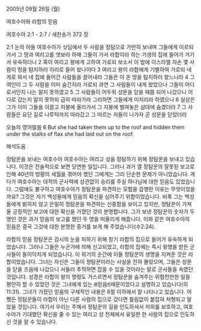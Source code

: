2005년 09월 26일 (월)

여호수아와 라합의 믿음



여호수아 2:1 - 2:7 / 새찬송가 372 장


2:1 눈의 아들 여호수아가 싯딤에서 두 사람을 정탐으로 가만히 보내며 그들에게 이르되 가서 그 땅과 여리고를 엿보라 하매 그들이 가서 라합이라 하는 기생의 집에 들어가 거기서 유숙하더니 2 혹이 여리고 왕에게 고하여 가로되 보소서 이 밤에 이스라엘 자손 몇 사람이 땅을 탐지하러 이리로 들어 왔나이다 3 여리고 왕이 라합에게 기별하여 가로되 네게로 와서 네 집에 들어간 사람들을 끌어내라 그들은 이 온 땅을 탐지하러 왔느니라 4 그 여인이 그 두 사람을 이미 숨긴지라 가로되 과연 그 사람들이 내게 왔었으나 그들이 어디로서인지 나는 알지 못하였고 5 그 사람들이 어두워 성문을 닫을 때쯤 되어 나갔으니 어디로 갔는지 알지 못하되 급히 따라가라 그리하면 그들에게 미치리라 하였으나 6 실상은 그가 이미 그들을 이끌고 지붕에 올라가서 그 지붕에 벌여놓은 삼대에 숨겼더라 7 그 사람들은 요단 길로 나루턱까지 따라갔고 그 따르는 자들이 나가자 곧 성문을 닫았더라 

오늘의 영어말씀 
6 But she had taken them up to the roof and hidden them under the stalks of flax she had laid out on the roof.

해석도움





정탐꾼을 보내는 여호수아 
여호수아는 여리고 성을 정탐하기 위해 정탐꾼을 보내고 있습니다. 이것은 전술적으로 보면 당연한 일입니다. 그러나 과거 열 정탐꾼의 잘못된 보고로 인해 40년의 방황의 세월을 겪어야 했던 그에게는 그리 단순한 문제가 아니었습니다. 게다가 여호수아는 대적의 군사력에 상관없이 승리를 주실 하나님에 대한 믿음도 있었습니다. 그럼에도 불구하고 여호수아가 정탐꾼을 파견하는 모험을 감행한 이유는 무엇이었을까요? 그것은 자기 백성들에게 믿음의 확신을 심어주기 위함이었습니다. 비록 그는 백성들에게 밝히지 않고 은밀히 정탐꾼을 파견하는 신중함을 보이고 있지만, 정탐꾼이 가져올 긍정적인 보고에 대한 확신을 가졌던 것이 분명합니다. 그가 보낸 정탐꾼의 숫자가 두 명인 것은 과거 믿음의 보고를 했던 두 명을 떠올리게 해줍니다. 이와 같은 여호수아의 믿음은 결국 그것에 대한 분명한 증거를 보게 해 주었습니다(수2:24). 

라합의 믿음 
정탐꾼은 감시의 눈을 피하기 위해 창기 라합의 집으로 들어가 유숙하게 되었습니다. 그러나 그들은 누군가에 의해 신고되었고, 라합의 집에는 즉시 왕명을 받든 군사들이 들이닥치게 되었습니다. 이 위기의 순간에 이들 정탐꾼의 생명을 지켜준 것은 라합이었습니다. 그녀는 자신은 그들이 정탐꾼이라는 사실을 전혀 몰랐으며, 그들은 성문을 닫을 즈음에 나갔으니 서둘러 추적하면 잡을 수 있을 것이라는 말로 군사들을 속였던 것입니다. 성경은 라합이 왕의 명령도 거스르면서 정탐꾼을 숨겨주는 위험천만한 일을 평안히 할 수 있었던 것은 그녀에게 있는 ꡐ믿음ꡑ때문이었다고 설명하고 있습니다(히11:31). 그녀가 가졌던 믿음의 구체적인 내용은 8절 이하에서 잘 나타나고 있습니다. 어쨌든 정탐꾼들이 라합이 아닌 다른 사람의 집으로 갔다면 틀림없이 붙잡혀 처형되고 말았을 것입니다. 여기서 우리는 주께서 정탐꾼의 길을 인도하셔서 저희를 보호하고, 여호수아가 기대했던 확신을 줄 수 있는 여리고 성 전체에서 유일한 한 사람의 집으로 인도하신 것을 알 수 있습니다.
